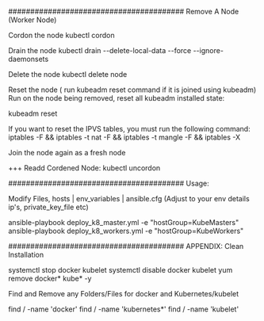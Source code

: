 ########################################
Remove A Node (Worker Node)

Cordon the node
kubectl cordon <node name>

Drain the node
kubectl drain <node name> --delete-local-data --force --ignore-daemonsets

Delete the node
kubectl delete node <node name>

Reset the node ( run kubeadm reset command if it is joined using kubeadm)
Run on the node being removed, reset all kubeadm installed state:

kubeadm reset

If you want to reset the IPVS tables, you must run the following command:
iptables -F && iptables -t nat -F && iptables -t mangle -F && iptables -X

Join the node again as a fresh node


+++ Readd Cordened Node:
  kubectl uncordon <node name>

########################################
Usage:

Modify Files, hosts | env_variables | ansible.cfg (Adjust to your env details ip's, private_key_file etc) 

ansible-playbook deploy_k8_master.yml -e "hostGroup=KubeMasters"
ansible-playbook deploy_k8_workers.yml -e "hostGroup=KubeWorkers"

########################################
APPENDIX: Clean Installation

systemctl stop docker kubelet
systemctl disable docker kubelet
yum remove docker* kube* -y

Find and Remove any Folders/Files for docker and Kubernetes/kubelet

find / -name 'docker'
find / -name 'kubernetes*'
find / -name 'kubelet'
